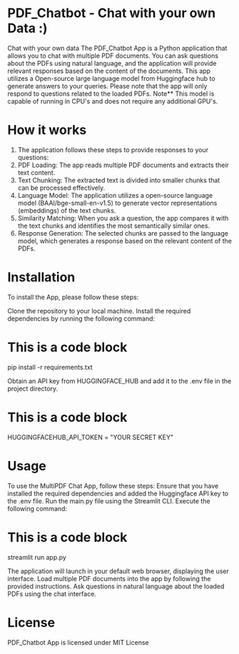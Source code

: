 # PDF_Chatbot - Chat with your own Data :)
Chat with your own data
The PDF_Chatbot App is a Python application that allows you to chat with multiple PDF documents. You can ask questions about the PDFs using natural language, and the application will provide relevant responses based on the content of the documents. This app utilizes a Open-source large language model from Huggingface hub to generate answers to your queries. Please note that the app will only respond to questions related to the loaded PDFs. Note** This model is capable of running in CPU's and does not require any additional GPU's.

# How it works
1) The application follows these steps to provide responses to your questions:
2) PDF Loading: The app reads multiple PDF documents and extracts their text content.
3) Text Chunking: The extracted text is divided into smaller chunks that can be processed effectively.
4) Language Model: The application utilizes a open-source language model (BAAI/bge-small-en-v1.5) to generate vector representations (embeddings) of the text chunks.
5) Similarity Matching: When you ask a question, the app compares it with the text chunks and identifies the most semantically similar ones.
6) Response Generation: The selected chunks are passed to the language model, which generates a response based on the relevant content of the PDFs.

# Installation
To install the App, please follow these steps:

Clone the repository to your local machine.
Install the required dependencies by running the following command:

# This is a code block
pip install -r requirements.txt

Obtain an API key from HUGGINGFACE_HUB and add it to the .env file in the project directory.

# This is a code block
HUGGINGFACEHUB_API_TOKEN = "YOUR SECRET KEY"

# Usage
To use the MultiPDF Chat App, follow these steps:
Ensure that you have installed the required dependencies and added the Huggingface API key to the .env file.
Run the main.py file using the Streamlit CLI. Execute the following command:

# This is a code block
streamlit run app.py

The application will launch in your default web browser, displaying the user interface.
Load multiple PDF documents into the app by following the provided instructions.
Ask questions in natural language about the loaded PDFs using the chat interface.

# License
PDF_Chatbot App is licensed under MIT License
